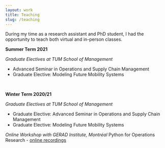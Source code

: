 ```yaml
---
layout: work
title: Teaching
slug: /teaching
---
```


During my time as a research assistant and PhD student, I had the opportunity to teach both virtual and in-person classes.

**Summer Term 2021**

*Graduate Electives at TUM School of Management*

* Advanced Seminar in Operations and Supply Chain Management 
* Graduate Elective: Modeling Future Mobility Systems
<br />

**Winter Term 2020/21**

*Graduate Electives at TUM School of Management*

* Graduate Elective: Advanced Seminar in Operations and Supply Chain Management 
* Graduate Elective: Modeling Future Mobility Systems

*Online Workshop with GERAD Institute, Montréal* Python for Operations Research - [online recordings](https://www.youtube.com/watch?v=MD2KSd4M68M&list=PLV_P5YiB-jct6AHc_bGBoQZ3dMRmBOAaV)

<br />
